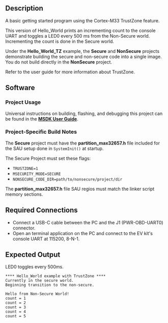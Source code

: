 ## Description

A basic getting started program using the Cortex-M33 TrustZone feature.

This version of Hello_World prints an incrementing count to the console UART and toggles a LED0 every 500 ms from the Non-Secure world. Incrementing the count is done in the Secure world.

Under the **Hello_World_TZ** example, the **Secure** and **NonSecure** projects demonstrate building the secure and non-secure code into a single image. You do not build directly in the **NonSecure** project.

Refer to the user guide for more information about TrustZone.

## Software

### Project Usage

Universal instructions on building, flashing, and debugging this project can be found in the **[MSDK User Guide](https://analogdevicesinc.github.io/msdk/USERGUIDE/)**.

### Project-Specific Build Notes

The **Secure** project must have the **partition_max32657.h** file included for the SAU setup done in `SystemInit()` at startup.

The Secure Project must set these flags:
- `TRUSTZONE=1`
- `MSECURITY_MODE=SECURE`
- `NONSECURE_CODE_DIR=path/to/nonsecure/project/dir`

The **partition_max32657.h** file SAU regios must match the linker script memory sections.

## Required Connections

-   Connect a USB-C cable between the PC and the J1 (PWR-OBD-UART0) connector.
-   Open an terminal application on the PC and connect to the EV kit's console UART at 115200, 8-N-1.

## Expected Output

LED0 toggles every 500ms.

```
**** Hello_World example with TrustZone ****
Currently in the secure world.
Beginning transition to the non-secure.

Hello from Non-Secure World!
count = 1
count = 2
count = 3
count = 4
count = 5
```
